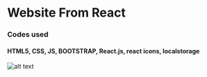 # Website From React 
### Codes used
#### HTML5, CSS, JS, BOOTSTRAP, React.js, react icons, localstorage

![alt text](https://raw.githubusercontent.com/ramyibrahim-eg/website-from-react-/master/screenshot.png "Logo Website From React")
